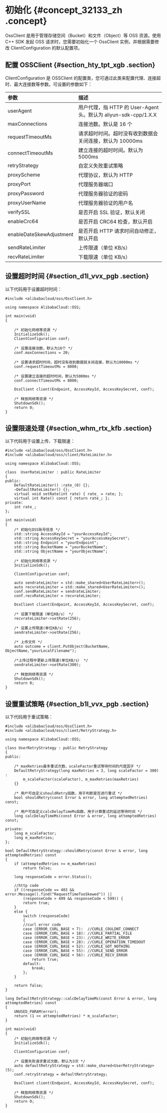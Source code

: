# 初始化 {#concept_32133_zh .concept}

OssClient 是用于管理存储空间（Bucket）和文件（Object）等 OSS 资源。使用 C++ SDK 发起 OSS 请求时，您需要初始化一个 OssClient 实例，并根据需要修改 ClientConfiguration 的默认配置项。

## 配置 OSSClient {#section_hty_tpt_xgb .section}

ClientConfiguration 是 OSSClient 的配置类，您可通过此类来配置代理、连接超时、最大连接数等参数。可设置的参数如下：

|参数|描述|
|:-|:-|
|userAgent|用户代理，指 HTTP 的 User-Agent 头。默认为 aliyun-sdk-cpp/1.X.X|
|maxConnections|连接池数。默认是 16 个|
|requestTimeoutMs|请求超时时间。超时没有收到数据会关闭连接，默认为 10000ms|
|connectTimeoutMs|建立连接的超时时间。默认为 5000ms|
|retryStrategy|自定义失败重试策略|
|proxyScheme|代理协议，默认为 HTTP|
|proxyPort|代理服务器端口|
|proxyPassword|代理服务器验证的密码|
|proxyUserName|代理服务器验证的用户名|
|verifySSL|是否开启 SSL 验证，默认关闭|
|enableCrc64|是否开启 CRC64 检查，默认开启|
|enableDateSkewAdjustment|是否开启 HTTP 请求时间自动修正，默认开启|
|sendRateLimiter|上传限速（单位 KB/s）|
|recvRateLimiter|下载限速（单位 KB/s）|

## 设置超时时间 {#section_d1l_vvx_pgb .section}

以下代码用于设置超时时间：

```
#include <alibabacloud/oss/OssClient.h>

using namespace AlibabaCloud::OSS;

int main(void)
{

    /* 初始化网络等资源 */
    InitializeSdk();
    ClientConfiguration conf;
  
    /* 设置连接池数，默认为16个 */
    conf.maxConnections = 20;
  
    /* 设置请求超时时间，超时没有收到数据就关闭连接，默认为10000ms */
    conf.requestTimeoutMs = 8000;
  
    /* 设置建立连接的超时时间，默认为5000ms */
    conf.connectTimeoutMs = 8000;

    OssClient client(Endpoint, AccessKeyId, AccessKeySecret, conf);

    /* 释放网络等资源 */
    ShutdownSdk();
    return 0;
}
```

## 设置限速处理 {#section_whm_rtx_kfb .section}

以下代码用于设置上传、下载限速：

```
#include <alibabacloud/oss/OssClient.h>
#include <alibabacloud/oss/client/RateLimiter.h>

using namespace AlibabaCloud::OSS;

class  UserRateLimiter : public RateLimiter
{
public:
    DefaultRateLimiter() :rate_(0) {};
    ~DefaultRateLimiter() {};
    virtual void setRate(int rate) { rate_ = rate; };
    virtual int Rate() const { return rate_; };
private:
    int rate_;
};

int main(void)
{
    /* 初始化OSS账号信息 */
    std::string AccessKeyId = "yourAccessKeyId";
    std::string AccessKeySecret = "yourAccessKeySecret";
    std::string Endpoint = "yourEndpoint";
    std::string BucketName = "yourBucketName";
    std::string ObjectName = "yourObjectName";
  
    /* 初始化网络等资源 */
    InitializeSdk();

    ClientConfiguration conf;
  
    auto sendrateLimiter = std::make_shared<UserRateLimiter>();
    auto recvrateLimiter = std::make_shared<UserRateLimiter>();
    conf.sendRateLimiter = sendrateLimiter;
    conf.recvRateLimiter = recvrateLimiter;

    OssClient client(Endpoint, AccessKeyId, AccessKeySecret, conf);
  
    /* 设置下载限速（单位KB/s） */
    recvrateLimiter->setRate(256);
  
    /* 设置上传限速(单位KB/s） */
    sendrateLimiter->setRate(256);
  
    /* 上传文件 */
    auto outcome = client.PutObject(BucketName, ObjectName,"yourLocalFilename");  
  
    /*上传过程中更新上传限速(单位KB/s） */
    sendrateLimiter->setRate(300);
  
    /* 释放网络等资源 */
    ShutdownSdk();
    return 0;
}
```

## 设置重试策略 {#section_b1l_vvx_pgb .section}

以下代码用于重试策略：

```
#include <alibabacloud/oss/OssClient.h>
#include <alibabacloud/oss/client/RetryStrategy.h>

using namespace AlibabaCloud::OSS;

class UserRetryStrategy : public RetryStrategy
{
public:

    /* maxRetries最多重试次数，scaleFactor重试等待时间的尺度因子 */
    DefaultRetryStrategy(long maxRetries = 3, long scaleFactor = 300) :
        m_scaleFactor(scaleFactor), m_maxRetries(maxRetries)  
    {}
    
    /* 用户可自定义shouldRetry函数，用于判断是否进行重试 */
    bool shouldRetry(const Error & error, long attemptedRetries) const;
    
    /* 用户可自定义calcDelayTimeMs函数，用于计算重试的延迟等待时间 */
    long calcDelayTimeMs(const Error & error, long attemptedRetries) const;
    
private:
    long m_scaleFactor;
    long m_maxRetries;
};

bool DefaultRetryStrategy::shouldRetry(const Error & error, long attemptedRetries) const
{    
    if (attemptedRetries >= m_maxRetries)
        return false;

    long responseCode = error.Status();

    //http code
    if ((responseCode == 403 && error.Message().find("RequestTimeTooSkewed")) ||
        (responseCode > 499 && responseCode < 599)) {
        return true;
    }
    else {
        switch (responseCode)
        {
        //curl error code
        case (ERROR_CURL_BASE + 7):  //CURLE_COULDNT_CONNECT
        case (ERROR_CURL_BASE + 18): //CURLE_PARTIAL_FILE
        case (ERROR_CURL_BASE + 23): //CURLE_WRITE_ERROR
        case (ERROR_CURL_BASE + 28): //CURLE_OPERATION_TIMEDOUT
        case (ERROR_CURL_BASE + 52): //CURLE_GOT_NOTHING
        case (ERROR_CURL_BASE + 55): //CURLE_SEND_ERROR
        case (ERROR_CURL_BASE + 56): //CURLE_RECV_ERROR
            return true;
        default:
            break;
        };
    }

    return false;
}

long DefaultRetryStrategy::calcDelayTimeMs(const Error & error, long attemptedRetries) const
{
    UNUSED_PARAM(error);
    return (1 << attemptedRetries) * m_scaleFactor;
}

int main(void)
{
    /* 初始化网络等资源 */
    InitializeSdk();

    ClientConfiguration conf;
 
    /* 设置失败请求重试次数，默认为3次 */
    auto defaultRetryStrategy = std::make_shared<UserRetryStrategy>(5);
    conf.retryStrategy = defaultRetryStrategy;

    OssClient client(Endpoint, AccessKeyId, AccessKeySecret, conf);

    /* 释放网络等资源 */
    ShutdownSdk();
    return 0;
}
```

